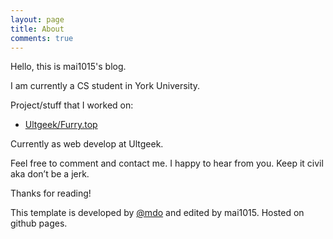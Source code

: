 ```yaml
---
layout: page
title: About
comments: true
---
```


Hello, this is mai1015's blog.

I am currently a CS student in York University.

Project/stuff that I worked on:

- [Ultgeek/Furry.top](https://furry.top)

Currently as web develop at Ultgeek.

Feel free to comment and contact me. I happy to hear from you.
Keep it civil aka don’t be a jerk.

Thanks for reading!

This template is developed by [@mdo](https://twitter.com/mdo) and edited by mai1015.
Hosted on github pages.